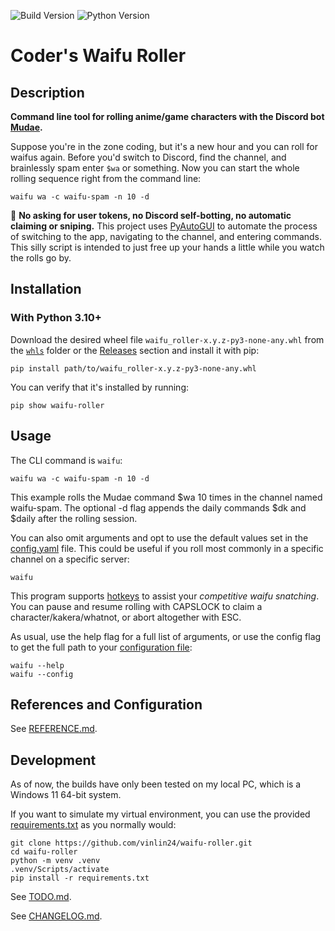 <!-- https://github.com/marketplace/actions/dynamic-badges -->
![Build Version](https://img.shields.io/endpoint?url=https://gist.githubusercontent.com/vinlin24/b4b5eb0dba19ef0cadea7eb95bd0d252/raw/badge.json)
![Python Version](https://img.shields.io/badge/python-3.10%2B-blue)

# Coder's Waifu Roller

## Description

**Command line tool for rolling anime/game characters with the Discord bot [Mudae](https://top.gg/bot/432610292342587392).**

Suppose you're in the zone coding, but it's a new hour and you can roll for waifus again. Before you'd switch to Discord, find the channel, and brainlessly spam enter `$wa` or something. Now you can start the whole rolling sequence right from the command line:
```
waifu wa -c waifu-spam -n 10 -d
```

:mega: **No asking for user tokens, no Discord self-botting, no automatic claiming or sniping.** This project uses [PyAutoGUI](https://pypi.org/project/PyAutoGUI/) to automate the process of switching to the app, navigating to the channel, and entering commands. This silly script is intended to just free up your hands a little while you watch the rolls go by.

## Installation

### With Python 3.10+

Download the desired wheel file `waifu_roller-x.y.z-py3-none-any.whl` from the [`whls`](dist/whls/) folder or the [Releases](https://github.com/vinlin24/waifu-roller/releases) section and install it with pip:
```
pip install path/to/waifu_roller-x.y.z-py3-none-any.whl
```
You can verify that it's installed by running:
```
pip show waifu-roller
```

## Usage

The CLI command is `waifu`:
```
waifu wa -c waifu-spam -n 10 -d
```
This example rolls the Mudae command $wa 10 times in the channel named waifu-spam. The optional -d flag appends the daily commands $dk and $daily after the rolling session.

You can also omit arguments and opt to use the default values set in the [config.yaml](docs/REFERENCE.md#configuration) file. This could be useful if you roll most commonly in a specific channel on a specific server:
```
waifu
```

This program supports [hotkeys](docs/REFERENCE.md#hotkeys) to assist your *competitive waifu snatching*. You can pause and resume rolling with CAPSLOCK to claim a character/kakera/whatnot, or abort altogether with ESC.

As usual, use the help flag for a full list of arguments, or use the config flag to get the full path to your [configuration file](docs/REFERENCE.md#configuration):
```
waifu --help
waifu --config
```

## References and Configuration

See [REFERENCE.md](docs/REFERENCE.md).

## Development

As of now, the builds have only been tested on my local PC, which is a Windows 11 64-bit system.

If you want to simulate my virtual environment, you can use the provided [requirements.txt](requirements.txt) as you normally would:
```
git clone https://github.com/vinlin24/waifu-roller.git
cd waifu-roller
python -m venv .venv
.venv/Scripts/activate
pip install -r requirements.txt
```

See [TODO.md](docs/TODO.md).

See [CHANGELOG.md](docs/CHANGELOG.md).
